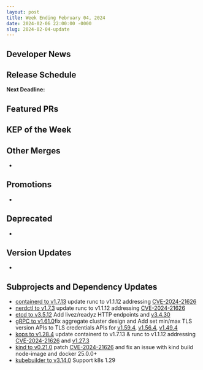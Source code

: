 ```yaml
---
layout: post
title: Week Ending February 04, 2024
date: 2024-02-06 22:00:00 -0000
slug: 2024-02-04-update
---
```


## Developer News


## Release Schedule

**Next Deadline:**


## Featured PRs


## KEP of the Week


## Other Merges

*

## Promotions

*

## Deprecated

*

## Version Updates

*

## Subprojects and Dependency Updates

* [containerd to v1.7.13](https://github.com/containerd/containerd/releases/tag/v1.7.13) update runc to v1.1.12 addressing [CVE-2024-21626](https://github.com/advisories/GHSA-xr7r-f8xq-vfvv)
* [nerdctl to v1.7.3](https://github.com/containerd/nerdctl/releases/tag/v1.7.3) update runc to v1.1.12 addressing [CVE-2024-21626](https://github.com/advisories/GHSA-xr7r-f8xq-vfvv)
* [etcd to v3.5.12](https://github.com/etcd-io/etcd/releases/tag/v3.5.12) Add livez/readyz HTTP endpoints and [v3.4.30](https://github.com/etcd-io/etcd/releases/tag/v3.4.30)
* [gRPC to v1.61.0](https://github.com/grpc/grpc/releases/tag/v1.61.0)fix aggregate cluster design and  Add set min/max TLS version APIs to TLS credentials APIs for [v1.59.4](https://github.com/grpc/grpc/releases/tag/v1.59.4), [v1.56.4](https://github.com/grpc/grpc/releases/tag/v1.56.4), [v1.49.4](https://github.com/grpc/grpc/releases/tag/v1.49.4)
* [kops to v1.28.4](https://github.com/kubernetes/kops/releases/tag/v1.28.4) update containerd to v1.7.13 & runc to v1.1.12 addressing [CVE-2024-21626](https://github.com/advisories/GHSA-xr7r-f8xq-vfvv) and [v1.27.3](https://github.com/kubernetes/kops/releases/tag/v1.27.3)
* [kind to v0.21.0](https://github.com/kubernetes-sigs/kind/releases/tag/v0.21.0) patch [CVE-2024-21626](https://github.com/advisories/GHSA-xr7r-f8xq-vfvv) and fix an issue with kind build node-image and docker 25.0.0+
* [kubebuilder to v3.14.0](https://github.com/kubernetes-sigs/kubebuilder/releases/tag/v3.14.0) Support k8s 1.29

